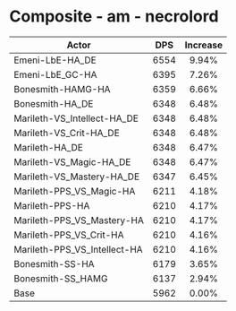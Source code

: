 # Composite - am - necrolord
| Actor | DPS | Increase |
|---|:---:|:---:|
|Emeni-LbE-HA_DE|6554|9.94%|
|Emeni-LbE_GC-HA|6395|7.26%|
|Bonesmith-HAMG-HA|6359|6.66%|
|Bonesmith-HA_DE|6348|6.48%|
|Marileth-VS_Intellect-HA_DE|6348|6.48%|
|Marileth-VS_Crit-HA_DE|6348|6.48%|
|Marileth-HA_DE|6348|6.47%|
|Marileth-VS_Magic-HA_DE|6348|6.47%|
|Marileth-VS_Mastery-HA_DE|6347|6.45%|
|Marileth-PPS_VS_Magic-HA|6211|4.18%|
|Marileth-PPS-HA|6210|4.17%|
|Marileth-PPS_VS_Mastery-HA|6210|4.17%|
|Marileth-PPS_VS_Crit-HA|6210|4.16%|
|Marileth-PPS_VS_Intellect-HA|6210|4.16%|
|Bonesmith-SS-HA|6179|3.65%|
|Bonesmith-SS_HAMG|6137|2.94%|
|Base|5962|0.00%|
